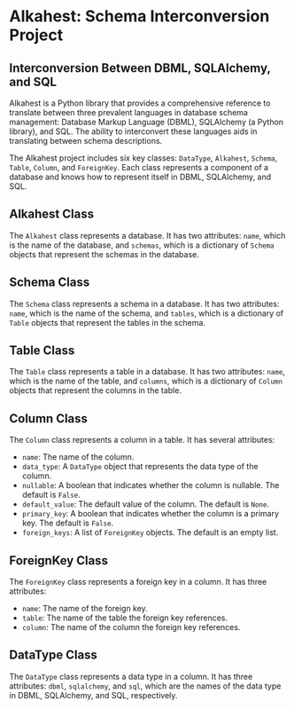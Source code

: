 # Alkahest: Schema Interconversion Project
## Interconversion Between DBML, SQLAlchemy, and SQL

Alkahest is a Python library that provides a comprehensive reference to translate between three prevalent languages in database schema management: Database Markup Language (DBML), SQLAlchemy (a Python library), and SQL. The ability to interconvert these languages aids in translating between schema descriptions. 

The Alkahest project includes six key classes: `DataType`, `Alkahest`, `Schema`, `Table`, `Column`, and `ForeignKey`. Each class represents a component of a database and knows how to represent itself in DBML, SQLAlchemy, and SQL.

## Alkahest Class

The `Alkahest` class represents a database. It has two attributes: `name`, which is the name of the database, and `schemas`, which is a dictionary of `Schema` objects that represent the schemas in the database.

## Schema Class

The `Schema` class represents a schema in a database. It has two attributes: `name`, which is the name of the schema, and `tables`, which is a dictionary of `Table` objects that represent the tables in the schema.

## Table Class

The `Table` class represents a table in a database. It has two attributes: `name`, which is the name of the table, and `columns`, which is a dictionary of `Column` objects that represent the columns in the table.

## Column Class

The `Column` class represents a column in a table. It has several attributes:

- `name`: The name of the column.
- `data_type`: A `DataType` object that represents the data type of the column.
- `nullable`: A boolean that indicates whether the column is nullable. The default is `False`.
- `default_value`: The default value of the column. The default is `None`.
- `primary_key`: A boolean that indicates whether the column is a primary key. The default is `False`.
- `foreign_keys`: A list of `ForeignKey` objects. The default is an empty list.

## ForeignKey Class

The `ForeignKey` class represents a foreign key in a column. It has three attributes:

- `name`: The name of the foreign key.
- `table`: The name of the table the foreign key references.
- `column`: The name of the column the foreign key references.

## DataType Class

The `DataType` class represents a data type in a column. It has three attributes: `dbml`, `sqlalchemy`, and `sql`, which are the names of the data type in DBML, SQLAlchemy, and SQL, respectively.

